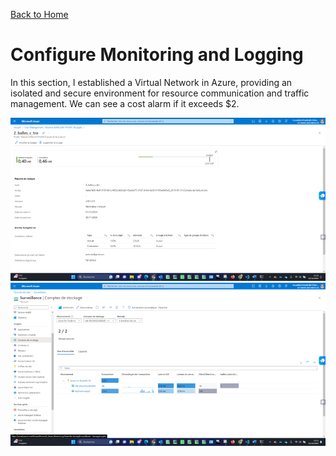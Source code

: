 [Back to Home](../README.md)

# Configure Monitoring and Logging

In this section, I established a Virtual Network in Azure, providing an isolated and secure environment for resource communication and traffic management.
We can see a cost alarm if it exceeds $2.

![Alt text](image-9.png)
![Alt text](image-10.png)
